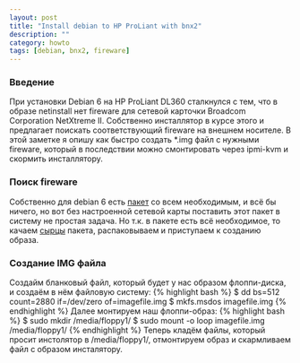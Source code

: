 ```yaml
---
layout: post
title: "Install debian to HP ProLiant with bnx2"
description: ""
category: howto
tags: [debian, bnx2, fireware]
---
```

### Введение ###
При установки Debian 6 на HP ProLiant DL360 сталкнулся с тем, что в образе netinstall нет fireware для сетевой карточки Broadcom Corporation NetXtreme II. Собственно инсталлятор в курсе этого и предлагает поискать соответствующий fireware на внешнем носителе. В этой заметке я опишу как быстро создать *.img файл с нужными fireware, который в последствии можно смонтировать через ipmi-kvm и скормить инсталлятору.

### Поиск fireware ###
Собственно для debian 6 есть [пакет][1] со всем необходимым, и всё бы ничего, но вот без настроенной сетевой карты поставить этот пакет в систему не простая задача. Но т.к. в пакете есть всё необходимое, то качаем [сырцы][2] пакета, распаковываем и приступаем к созданию образа.

### Создание IMG файла ###
Создайм бланковый файл, который будет у нас образом флоппи-диска, и создаём в нём файловую систему:
{% highlight bash %}
$ dd bs=512 count=2880 if=/dev/zero of=imagefile.img
$ mkfs.msdos imagefile.img
{% endhighlight %}
Далее монтируем наш флоппи-образ:
{% highlight bash %}
$ sudo mkdir /media/floppy1/
$ sudo mount -o loop imagefile.img /media/floppy1/
{% endhighlight %}
Теперь кладём файлы, который просит инстолятор в /media/floppy1/, отмонтируем образ и скармливаем файл с образом инсталятору.

[1]:http://packages.debian.org/squeeze/firmware-bnx2
[2]:http://ftp.de.debian.org/debian/pool/non-free/f/firmware-nonfree/firmware-nonfree_0.28+squeeze1.tar.gz